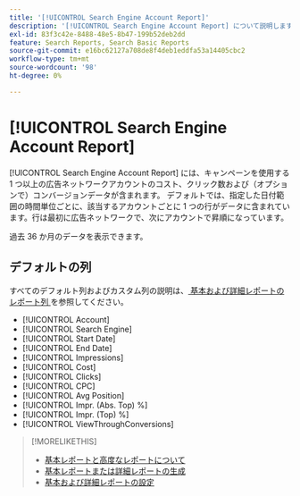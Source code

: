 ```yaml
---
title: '[!UICONTROL Search Engine Account Report]'
description: '[!UICONTROL Search Engine Account Report] について説明します。'
exl-id: 83f3c42e-8488-48e5-8b47-199b52deb2dd
feature: Search Reports, Search Basic Reports
source-git-commit: e16bc62127a708de8f4deb1eddfa53a14405cbc2
workflow-type: tm+mt
source-wordcount: '98'
ht-degree: 0%

---
```


# [!UICONTROL Search Engine Account Report]

[!UICONTROL Search Engine Account Report] には、キャンペーンを使用する 1 つ以上の広告ネットワークアカウントのコスト、クリック数および（オプションで）コンバージョンデータが含まれます。 デフォルトでは、指定した日付範囲の時間単位ごとに、該当するアカウントごとに 1 つの行がデータに含まれています。行は最初に広告ネットワークで、次にアカウントで昇順になっています。

過去 36 か月のデータを表示できます。

## デフォルトの列

すべてのデフォルト列およびカスタム列の説明は、[ 基本および詳細レポートのレポート列 ](basic-advanced-report-columns.md) を参照してください。

* [!UICONTROL Account]
* [!UICONTROL Search Engine]
* [!UICONTROL Start Date]
* [!UICONTROL End Date]
* [!UICONTROL Impressions]
* [!UICONTROL Cost]
* [!UICONTROL Clicks]
* [!UICONTROL CPC]
* [!UICONTROL Avg Position]
* [!UICONTROL Impr. (Abs. Top) %]
* [!UICONTROL Impr. (Top) %]
* [!UICONTROL ViewThroughConversions]

>[!MORELIKETHIS]
>
>* [ 基本レポートと高度なレポートについて ](basic-advanced-report-about.md)
>* [ 基本レポートまたは詳細レポートの生成 ](basic-advanced-report-generate.md)
>* [ 基本および詳細レポートの設定 ](basic-advanced-report-settings.md)
